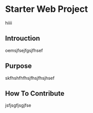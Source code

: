 # Starter Web Project
hiiii
## Introuction
oemsjfsejfgsjfhsef
## Purpose
skfhshfhfhsjfhsjfhsjhsef
## How To Contribute
jsfjsgfjsgjfse